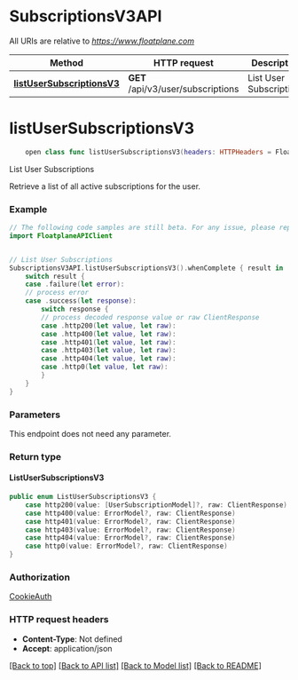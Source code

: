 # SubscriptionsV3API

All URIs are relative to *https://www.floatplane.com*

Method | HTTP request | Description
------------- | ------------- | -------------
[**listUserSubscriptionsV3**](SubscriptionsV3API.md#listusersubscriptionsv3) | **GET** /api/v3/user/subscriptions | List User Subscriptions


# **listUserSubscriptionsV3**
```swift
    open class func listUserSubscriptionsV3(headers: HTTPHeaders = FloatplaneAPIClientAPI.customHeaders, beforeSend: (inout ClientRequest) throws -> () = { _ in }) -> EventLoopFuture<ListUserSubscriptionsV3>
```

List User Subscriptions

Retrieve a list of all active subscriptions for the user.

### Example
```swift
// The following code samples are still beta. For any issue, please report via http://github.com/OpenAPITools/openapi-generator/issues/new
import FloatplaneAPIClient


// List User Subscriptions
SubscriptionsV3API.listUserSubscriptionsV3().whenComplete { result in
    switch result {
    case .failure(let error):
    // process error
    case .success(let response):
        switch response {
        // process decoded response value or raw ClientResponse
        case .http200(let value, let raw):
        case .http400(let value, let raw):
        case .http401(let value, let raw):
        case .http403(let value, let raw):
        case .http404(let value, let raw):
        case .http0(let value, let raw):
        }
    }
}
```

### Parameters
This endpoint does not need any parameter.

### Return type

#### ListUserSubscriptionsV3

```swift
public enum ListUserSubscriptionsV3 {
    case http200(value: [UserSubscriptionModel]?, raw: ClientResponse)
    case http400(value: ErrorModel?, raw: ClientResponse)
    case http401(value: ErrorModel?, raw: ClientResponse)
    case http403(value: ErrorModel?, raw: ClientResponse)
    case http404(value: ErrorModel?, raw: ClientResponse)
    case http0(value: ErrorModel?, raw: ClientResponse)
}
```

### Authorization

[CookieAuth](../README.md#CookieAuth)

### HTTP request headers

 - **Content-Type**: Not defined
 - **Accept**: application/json

[[Back to top]](#) [[Back to API list]](../README.md#documentation-for-api-endpoints) [[Back to Model list]](../README.md#documentation-for-models) [[Back to README]](../README.md)

